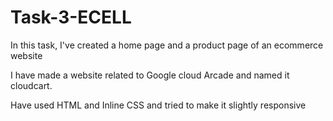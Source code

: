 # Task-3-ECELL
In this task, I've created a home page and a product page of an ecommerce website

I have made a website related to Google cloud Arcade and named it cloudcart.

Have used HTML and Inline CSS and tried to make it slightly responsive